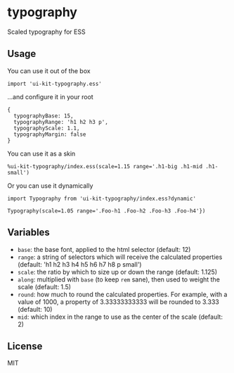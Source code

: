 # typography

Scaled typography for ESS

## Usage

You can use it out of the box

    import 'ui-kit-typography.ess'

...and configure it in your root

    {
      typographyBase: 15,
      typographyRange: 'h1 h2 h3 p',
      typographyScale: 1.1,
      typographyMargin: false
    }

You can use it as a skin

    %ui-kit-typography/index.ess(scale=1.15 range='.h1-big .h1-mid .h1-small')
    
Or you can use it dynamically

    import Typography from 'ui-kit-typography/index.ess?dynamic'
    
    Typography(scale=1.05 range='.Foo-h1 .Foo-h2 .Foo-h3 .Foo-h4'})

## Variables

- `base`: the base font, applied to the html selector (default: 12)
- `range`: a string of selectors which will receive the calculated properties (default: 'h1 h2 h3 h4 h5 h6 h7 h8 p small')
- `scale`: the ratio by which to size up or down the range (default: 1.125)
- `along`: multiplied with `base` (to keep `rem` sane), then used to weight the scale (default: 1.5)
- `round`: how much to round the calculated properties. For example, with
a value of 1000, a property of 3.33333333333 will be rounded to 3.333 (default: 10)
- `mid`: which index in the range to use as the center of the scale (default: 2)

## License

MIT
